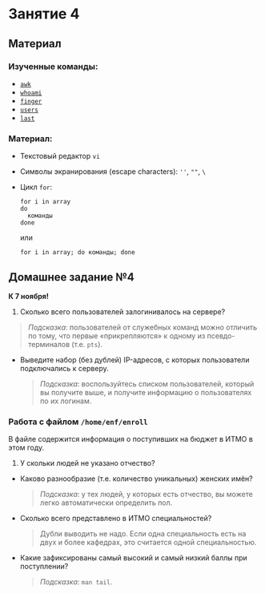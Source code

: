 Занятие 4
=========

## Материал

### Изученные команды:

* [`awk`](http://linux.die.net/man/1/awk)
* [`whoami`](http://linux.die.net/man/1/whoami)
* [`finger`](http://linux.die.net/man/1/finger)
* [`users`](http://linux.die.net/man/1/users)
* [`last`](http://linux.die.net/man/1/last)

### Материал:

* Текстовый редактор `vi`
* Символы экранирования (escape characters): `''`, `""`, `\`
* Цикл `for`:

  ```shell
  for i in array
  do
    команды
  done
  ```
  или
  ```shell
  for i in array; do команды; done
  ```

## Домашнее задание №4

__К 7 ноября!__

1. Сколько всего пользователей залогинивалось на сервере?

  > _Подсказка_: пользователей от служебных команд можно отличить по тому, что первые «прикрепляются» к одному из псевдо-терминалов (т.е. `pts`).
* Выведите набор (без дублей) IP-адресов, с которых пользователи подключались к серверу.

  > _Подсказка_: воспользуйтесь списком пользователей, который вы получите выше, и получите информацию о пользователях по их логинам.

### Работа с файлом `/home/enf/enroll`

В файле содержится информация о поступивших на бюджет в ИТМО в этом году.

1. У скольки людей не указано отчество?
* Каково разнообразие (т.е. количество уникальных) женских имён?

  > _Подсказка_: у тех людей, у которых есть отчество, вы можете легко автоматически определить пол.
* Сколько всего представлено в ИТМО специальностей?

  > Дубли выводить не надо. Если одна специальность есть на двух и более кафедрах, это считается одной специальностью.
* Какие зафиксированы самый высокий и самый низкий баллы при поступлении?

  > _Подсказка_: `man tail`.
